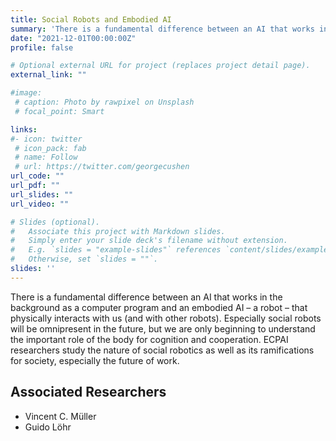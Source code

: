 ```yaml
---
title: Social Robots and Embodied AI
summary: 'There is a fundamental difference between an AI that works in the background as a computer program and an embodied AI – a robot – that physically interacts with us (and with other robots).  [(read more)](/project/social-robots-ai)'
date: "2021-12-01T00:00:00Z"
profile: false

# Optional external URL for project (replaces project detail page).
external_link: ""

#image:
 # caption: Photo by rawpixel on Unsplash
 # focal_point: Smart

links:
#- icon: twitter
 # icon_pack: fab
 # name: Follow
 # url: https://twitter.com/georgecushen
url_code: ""
url_pdf: ""
url_slides: ""
url_video: ""

# Slides (optional).
#   Associate this project with Markdown slides.
#   Simply enter your slide deck's filename without extension.
#   E.g. `slides = "example-slides"` references `content/slides/example-slides.md`.
#   Otherwise, set `slides = ""`.
slides: ''
---
```


There is a fundamental difference between an AI that works in the background as a computer program and an embodied AI – a robot – that physically interacts with us (and with other robots). Especially social robots will be omnipresent in the future, but we are only beginning to understand the important role of the body for cognition and cooperation. ECPAI researchers study the nature of social robotics as well as its ramifications for society, especially the future of work.

## Associated Researchers

- Vincent C. Müller
- Guido Löhr